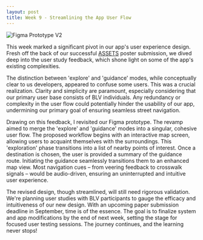 ```yaml
---
layout: post
title: Week 9 - Streamlining the App User Flow
---
```

![Figma Prototype V2](https://leozhvng23.github.io/dream-blog/images/week9.png)

This week marked a significant pivot in our app's user experience design. Fresh off the back of our successful [ASSETS](https://assets23.sigaccess.org/) poster submission, we dived deep into the user study feedback, which shone light on some of the app's existing complexities. 

The distinction between 'explore' and 'guidance' modes, while conceptually clear to us developers, appeared to confuse some users. This was a crucial realization. Clarity and simplicity are paramount, especially considering that our primary user base consists of BLV individuals. Any redundancy or complexity in the user flow could potentially hinder the usability of our app, undermining our primary goal of ensuring seamless street navigation.

Drawing on this feedback, I revisited our Figma prototype. The revamp aimed to merge the 'explore' and 'guidance' modes into a singular, cohesive user flow. The proposed workflow begins with an interactive map screen, allowing users to acquaint themselves with the surroundings. This 'exploration' phase transitions into a list of nearby points of interest. Once a destination is chosen, the user is provided a summary of the guidance route. Initiating the guidance seamlessly transitions them to an enhanced map view. Most navigation cues – from veering feedback to crosswalk signals – would be audio-driven, ensuring an uninterrupted and intuitive user experience.

The revised design, though streamlined, will still need rigorous validation. We're planning user studies with BLV participants to gauge the efficacy and intuitiveness of our new design. With an upcoming paper submission deadline in September, time is of the essence. The goal is to finalize system and app modifications by the end of next week, setting the stage for focused user testing sessions. The journey continues, and the learning never stops!

